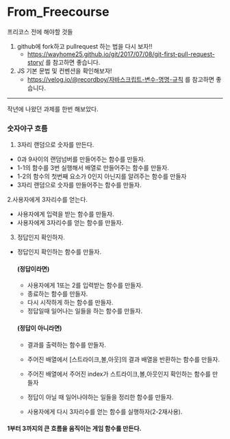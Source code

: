 # From_Freecourse

프리코스 전에 해야할 것들

1. github에 fork하고 pullrequest 하는 법을 다시 보자!! 
	* https://wayhome25.github.io/git/2017/07/08/git-first-pull-request-story/ 를 참고하면 좋습니다.
2. JS 기본 문법 및 컨벤션을 확인해보자!
	* https://velog.io/@recordboy/자바스크립트-변수-명명-규칙 를 참고하면 좋습니다.
---------------------------------

작년에 나왔던 과제를 한번 해보았다.
### 숫자야구 흐름

1. 3자리 랜덤으로 숫자를 만든다.
* 0과 9사이의 랜덤넘버를 만들어주는 함수를 만들자.
* 1-1의 함수를 3번 실행해서 배열로 만들어주는 함수를 만들자.
* 1-2의 함수의 첫번째 요소가 0인지 아닌지를 알려주는 함수를 만들자
* 3자리 랜덤으로 숫자를 만들어주는 함수를 만들자.
	
2.사용자에게 3자리수를 얻는다.
* 사용자에게 입력을 받는 함수를 만들자.
* 사용자에게 3자리수를 얻는 함수를 만들자.

3. 정답인지 확인하자.
* 정답인지 확인하는 함수를 만들자.
		
   #### (정답이라면)
	* 사용자에게 1또는 2를 입력받는 함수를 만들자.
	* 종료하는 함수를 만들자.
	* 다시 시작하게 하는 함수를 만들자.
	* 정답일때 일어나는 일들을 하는 함수를 만들자.
	
   #### (정답이 아니라면)
	* 결과를 출력하는 함수를 만들자.
	* 주어진 배열에서 [스트라이크,볼,아웃]의 결과 배열을 반환하는 함수를 만들자.
	* 주어진 배열에서 주어진 index가 스트라이크,볼,아웃인지 확인하는 함수를 만들자
	* 정답이 아닐 때 일어나야하는 일들을 정리한 함수를 만들자.

   * 사용자에게 다시 3자리수를 얻는 함수를 실행하자(2-2재사용).

#### 1부터 3까지의 큰 흐름을 움직이는 게임 함수를 만든다.
